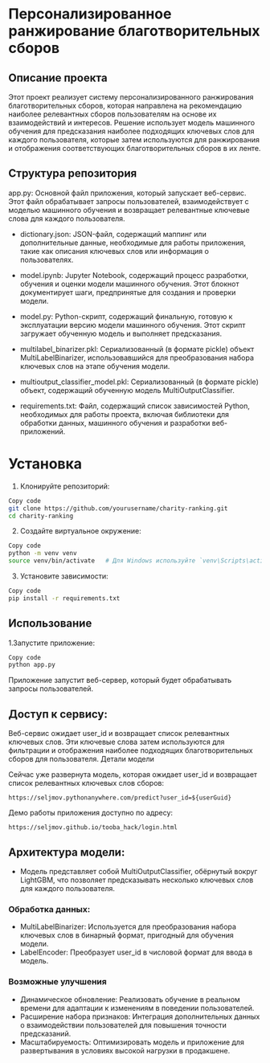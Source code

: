 # Персонализированное ранжирование благотворительных сборов

## Описание проекта
Этот проект реализует систему персонализированного ранжирования благотворительных сборов, которая направлена на рекомендацию наиболее релевантных сборов пользователям на основе их взаимодействий и интересов. Решение использует модель машинного обучения для предсказания наиболее подходящих ключевых слов для каждого пользователя, которые затем используются для ранжирования и отображения соответствующих благотворительных сборов в их ленте.

## Структура репозитория
app.py: Основной файл приложения, который запускает веб-сервис. Этот файл обрабатывает запросы пользователей, взаимодействует с моделью машинного обучения и возвращает релевантные ключевые слова для каждого пользователя.

- dictionary.json: JSON-файл, содержащий маппинг или дополнительные данные, необходимые для работы приложения, такие как описания ключевых слов или информация о пользователях.

- model.ipynb: Jupyter Notebook, содержащий процесс разработки, обучения и оценки модели машинного обучения. Этот блокнот документирует шаги, предпринятые для создания и проверки модели.

- model.py: Python-скрипт, содержащий финальную, готовую к эксплуатации версию модели машинного обучения. Этот скрипт загружает обученную модель и выполняет предсказания.

- multilabel_binarizer.pkl: Сериализованный (в формате pickle) объект MultiLabelBinarizer, использовавшийся для преобразования набора ключевых слов на этапе обучения модели.

- multioutput_classifier_model.pkl: Сериализованный (в формате pickle) объект, содержащий обученную модель MultiOutputClassifier.

- requirements.txt: Файл, содержащий список зависимостей Python, необходимых для работы проекта, включая библиотеки для обработки данных, машинного обучения и разработки веб-приложений.

# Установка
1. Клонируйте репозиторий:

```sh
Copy code
git clone https://github.com/yourusername/charity-ranking.git
cd charity-ranking
```

2. Создайте виртуальное окружение:
```sh
Copy code
python -m venv venv
source venv/bin/activate   # Для Windows используйте `venv\Scripts\activate`
```

3. Установите зависимости:

```sh
Copy code
pip install -r requirements.txt
```

## Использование

1.Запустите приложение:

```sh
Copy code
python app.py
```

Приложение запустит веб-сервер, который будет обрабатывать запросы пользователей.

## Доступ к сервису:

Веб-сервис ожидает user_id и возвращает список релевантных ключевых слов.
Эти ключевые слова затем используются для фильтрации и отображения наиболее подходящих благотворительных сборов для пользователя.
Детали модели

Сейчас уже развернута модель, которая ожидает user_id и возвращает список релевантных ключевых слов сборов:
```
https://seljmov.pythonanywhere.com/predict?user_id=${userGuid}
```

Демо работы приложения доступно по адресу:
```
https://seljmov.github.io/tooba_hack/login.html
```

## Архитектура модели:

- Модель представляет собой MultiOutputClassifier, обёрнутый вокруг LightGBM, что позволяет предсказывать несколько ключевых слов для каждого пользователя.

### Обработка данных:

- MultiLabelBinarizer: Используется для преобразования набора ключевых слов в бинарный формат, пригодный для обучения модели.
- LabelEncoder: Преобразует user_id в числовой формат для ввода в модель.

### Возможные улучшения
- Динамическое обновление: Реализовать обучение в реальном времени для адаптации к изменениям в поведении пользователей.
- Расширение набора признаков: Интеграция дополнительных данных о взаимодействии пользователей для повышения точности предсказаний.
- Масштабируемость: Оптимизировать модель и приложение для развертывания в условиях высокой нагрузки в продакшене.